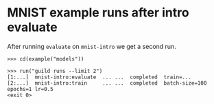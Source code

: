# MNIST example runs after intro evaluate

After running `evaluate` on `mnist-intro` we get a second run.

    >>> cd(example("models"))

    >>> run("guild runs --limit 2")
    [1:...]  mnist-intro:evaluate  ... ...  completed  train=...
    [2:...]  mnist-intro:train     ... ...  completed  batch-size=100 epochs=1 lr=0.5
    <exit 0>

